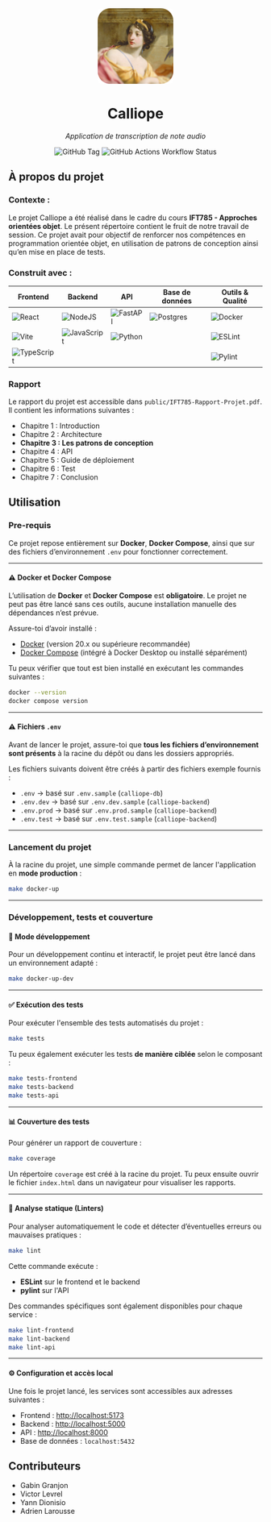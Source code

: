 <div align="center">
  <img 
    src="./public/calliope.png" 
    alt="Calliope"
    style="width:150px; height:150px; object-fit:cover; object-position: center; border-radius:8px;" 
  />
  
  <h1>Calliope</h1>
  <p><i>Application de transcription de note audio</i></p>
  <img alt="GitHub Tag" src="https://img.shields.io/github/v/tag/Project-Calliope/calliope">
  <img alt="GitHub Actions Workflow Status" src="https://img.shields.io/github/actions/workflow/status/Project-Calliope/calliope/ci-pipeline.yml?label=build%20%26%20tests">


</div>

## À propos du projet

### Contexte :
Le projet Calliope a été réalisé dans le cadre du cours **IFT785 - Approches orientées objet**. Le présent répertoire contient le fruit de notre travail de session. Ce projet avait pour objectif de renforcer nos compétences en programmation orientée objet, en utilisation de patrons de conception ainsi qu’en mise en place de tests.

### Construit avec :

| Frontend           | Backend           | API              | Base de données   | Outils & Qualité |
|--------------------|-------------------|------------------|--------------------|------------------|
| ![React](https://img.shields.io/badge/react-%2320232a.svg?style=for-the-badge&logo=react&logoColor=%2361DAFB) | ![NodeJS](https://img.shields.io/badge/node.js-6DA55F?style=for-the-badge&logo=node.js&logoColor=white) | ![FastAPI](https://img.shields.io/badge/FastAPI-005571?style=for-the-badge&logo=fastapi) | ![Postgres](https://img.shields.io/badge/postgres-%23316192.svg?style=for-the-badge&logo=postgresql&logoColor=white) | ![Docker](https://img.shields.io/badge/docker-%230db7ed.svg?style=for-the-badge&logo=docker&logoColor=white) |
| ![Vite](https://img.shields.io/badge/vite-%23646CFF.svg?style=for-the-badge&logo=vite&logoColor=white) | ![JavaScript](https://img.shields.io/badge/javascript-%23323330.svg?style=for-the-badge&logo=javascript&logoColor=%23F7DF1E)  |  ![Python](https://img.shields.io/badge/python-3670A0?style=for-the-badge&logo=python&logoColor=ffdd54)                |                      | ![ESLint](https://img.shields.io/badge/eslint-%234B32C3.svg?style=for-the-badge&logo=eslint&logoColor=white) |
| ![TypeScript](https://img.shields.io/badge/typescript-%23007ACC.svg?style=for-the-badge&logo=typescript&logoColor=white) | |                  |                      | ![Pylint](https://img.shields.io/badge/pylint-4B8BBE?style=for-the-badge&logo=python&logoColor=white) |

### Rapport

Le rapport du projet est accessible dans `public/IFT785-Rapport-Projet.pdf`. Il contient les informations suivantes :
- Chapitre 1 : Introduction
- Chapitre 2 : Architecture
- **Chapitre 3 : Les patrons de conception**
- Chapitre 4 : API
- Chapitre 5 : Guide de déploiement
- Chapitre 6 : Test
- Chapitre 7 : Conclusion

## Utilisation

### Pre-requis

Ce projet repose entièrement sur **Docker**, **Docker Compose**, ainsi que sur des fichiers d’environnement `.env` pour fonctionner correctement.

___

#### ⚠️ Docker et Docker Compose

L’utilisation de **Docker** et **Docker Compose** est **obligatoire**. Le projet ne peut pas être lancé sans ces outils, aucune installation manuelle des dépendances n’est prévue.

Assure-toi d’avoir installé :

- [Docker](https://www.docker.com/) (version 20.x ou supérieure recommandée)
- [Docker Compose](https://docs.docker.com/compose/) (intégré à Docker Desktop ou installé séparément)

Tu peux vérifier que tout est bien installé en exécutant les commandes suivantes :

```bash
docker --version
docker compose version
```

___
#### ⚠️ Fichiers `.env`

Avant de lancer le projet, assure-toi que **tous les fichiers d’environnement sont présents** à la racine du dépôt ou dans les dossiers appropriés.

Les fichiers suivants doivent être créés à partir des fichiers exemple fournis :

- `.env` → basé sur `.env.sample` (`calliope-db`)
- `.env.dev` → basé sur `.env.dev.sample` (`calliope-backend`)
- `.env.prod` → basé sur `.env.prod.sample` (`calliope-backend`)
- `.env.test` → basé sur `.env.test.sample` (`calliope-backend`)


___

### Lancement du projet

À la racine du projet, une simple commande permet de lancer l'application en **mode production** :

```bash
make docker-up
```

---

### Développement, tests et couverture

#### 🌱 Mode développement

Pour un développement continu et interactif, le projet peut être lancé dans un environnement adapté :

```bash
make docker-up-dev
```

---

#### ✅ Exécution des tests

Pour exécuter l'ensemble des tests automatisés du projet :

```bash
make tests
```

Tu peux également exécuter les tests **de manière ciblée** selon le composant :

```bash
make tests-frontend
make tests-backend
make tests-api
```

---

#### 📊 Couverture des tests

Pour générer un rapport de couverture :

```bash
make coverage
```

Un répertoire `coverage` est créé à la racine du projet. Tu peux ensuite ouvrir le fichier `index.html` dans un navigateur pour visualiser les rapports.

---

#### 🧹 Analyse statique (Linters)

Pour analyser automatiquement le code et détecter d’éventuelles erreurs ou mauvaises pratiques :

```bash
make lint
```

Cette commande exécute :

- **ESLint** sur le frontend et le backend
- **pylint** sur l'API

Des commandes spécifiques sont également disponibles pour chaque service :

```bash
make lint-frontend
make lint-backend
make lint-api
```

---

#### ⚙️ Configuration et accès local

Une fois le projet lancé, les services sont accessibles aux adresses suivantes :

- Frontend : [http://localhost:5173](http://localhost:5173)
- Backend : [http://localhost:5000](http://localhost:5000)
- API : [http://localhost:8000](http://localhost:8000)
- Base de données : `localhost:5432`


## Contributeurs
- Gabin Granjon
- Victor Levrel
- Yann Dionisio
- Adrien Larousse

